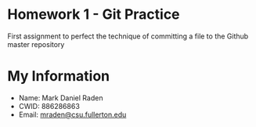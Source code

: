 # Homework 1 - Git Practice

First assignment to perfect the technique of committing a file to the Github master repository

# My Information

* Name: Mark Daniel Raden
* CWID: 886286863
* Email: mraden@csu.fullerton.edu